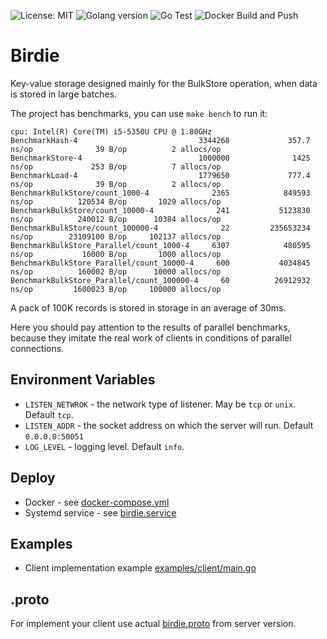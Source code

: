 ![License: MIT](https://img.shields.io/badge/License-MIT-green.svg)
![Golang version](https://img.shields.io/badge/Golang-1.19-green.svg)
![Go Test](https://github.com/shamanis/birdie/actions/workflows/go.yml/badge.svg?branch=master)
![Docker Build and Push](https://github.com/shamanis/birdie/actions/workflows/docker-image.yml/badge.svg)

# Birdie
Key-value storage designed mainly for the BulkStore operation, when data is stored in large batches.

The project has benchmarks, you can use `make bench` to run it:
```shell
cpu: Intel(R) Core(TM) i5-5350U CPU @ 1.80GHz
BenchmarkHash-4                           3344268             357.7 ns/op              39 B/op          2 allocs/op
BenchmarkStore-4                          1000000              1425 ns/op             253 B/op          7 allocs/op
BenchmarkLoad-4                           1779650             777.4 ns/op              39 B/op          2 allocs/op
BenchmarkBulkStore/count_1000-4              2365            849593 ns/op          120534 B/op       1029 allocs/op
BenchmarkBulkStore/count_10000-4              241           5123830 ns/op          240012 B/op      10384 allocs/op
BenchmarkBulkStore/count_100000-4              22         235653234 ns/op        23109100 B/op     102137 allocs/op
BenchmarkBulkStore_Parallel/count_1000-4     6307            480595 ns/op           16000 B/op       1000 allocs/op
BenchmarkBulkStore_Parallel/count_10000-4     600           4034845 ns/op          160002 B/op      10000 allocs/op
BenchmarkBulkStore_Parallel/count_100000-4     60          26912932 ns/op         1600023 B/op     100000 allocs/op
```
A pack of 100K records is stored in storage in an average of 30ms.

Here you should pay attention to the results of parallel benchmarks, because they imitate the real work of clients in conditions of parallel connections.

## Environment Variables
* `LISTEN_NETWROK` - the network type of listener. May be `tcp` or `unix`. Default `tcp`.
* `LISTEN_ADDR` - the socket address on which the server will run. Default `0.0.0.0:50051`
* `LOG_LEVEL` - logging level. Default `info`.

## Deploy
* Docker - see [docker-compose.yml](deployments/docker-compose.yml)
* Systemd service - see [birdie.service](init/birdie.service)

## Examples
* Client implementation example [examples/client/main.go](examples/client/main.go)

## .proto
For implement your client use actual [birdie.proto](api/birdie.proto) from server version. 
